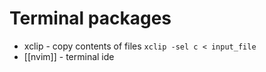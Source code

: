 # Terminal packages
- xclip - copy contents of files `xclip -sel c < input_file`
- [[nvim]] - terminal ide